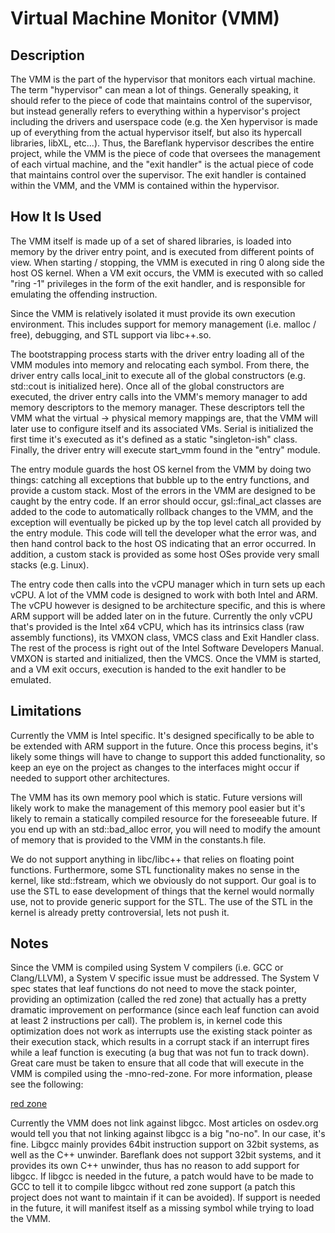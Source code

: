 # Virtual Machine Monitor (VMM)

## Description

The VMM is the part of the hypervisor that monitors each virtual machine. The term "hypervisor" can mean a lot of things. Generally speaking, it should refer to the piece of code that maintains control of the supervisor, but instead generally refers to everything within a hypervisor's project including the drivers and userspace code (e.g. the Xen hypervisor is made up of everything from the actual hypervisor itself, but also its hypercall libraries, libXL, etc...). Thus, the Bareflank hypervisor describes the entire project, while the VMM is the piece of code that oversees the management of each virtual machine, and the "exit handler" is the actual piece of code that maintains control over the supervisor. The exit handler is contained within the VMM, and the VMM is contained within the hypervisor.

## How It Is Used

The VMM itself is made up of a set of shared libraries, is loaded into memory by the driver entry point, and is executed from different points of view. When starting / stopping, the VMM is executed in ring 0 along side the host OS kernel. When a VM exit occurs, the VMM is executed with so called "ring -1" privileges in the form of the exit handler, and is responsible for emulating the offending instruction.

Since the VMM is relatively isolated it must provide its own execution environment. This includes support for memory management (i.e. malloc / free), debugging, and STL support via libc++.so.

The bootstrapping process starts with the driver entry loading all of the VMM modules into memory and relocating each symbol. From there, the driver entry calls local_init to execute all of the global constructors (e.g. std::cout is initialized here). Once all of the global constructors are executed, the driver entry calls into the VMM's memory manager to add memory descriptors to the memory manager. These descriptors tell the VMM what the virtual -> physical memory mappings are, that the VMM will later use to configure itself and its associated VMs. Serial is initialized the first time it's executed as it's defined as a static "singleton-ish" class. Finally, the driver entry will execute start_vmm found in the "entry" module.

The entry module guards the host OS kernel from the VMM by doing two things: catching all exceptions that bubble up to the entry functions, and provide a custom stack. Most of the errors in the VMM are designed to be caught by the entry code. If an error should occur, gsl::final_act classes are added to the code to automatically rollback changes to the VMM, and the exception will eventually be picked up by the top level catch all provided by the entry module. This code will tell the developer what the error was, and then hand control back to the host OS indicating that an error occurred. In addition, a custom stack is provided as some host OSes provide very small stacks (e.g. Linux).

The entry code then calls into the vCPU manager which in turn sets up each vCPU. A lot of the VMM code is designed to work with both Intel and ARM. The vCPU however is designed to be architecture specific, and this is where ARM support will be added later on in the future. Currently the only vCPU that's provided is the Intel x64 vCPU, which has its intrinsics class (raw assembly functions), its VMXON class, VMCS class and Exit Handler class. The rest of the process is right out of the Intel Software Developers Manual. VMXON is started and initialized, then the VMCS. Once the VMM is started, and a VM exit occurs, execution is handed to the exit handler to be emulated.

## Limitations

Currently the VMM is Intel specific. It's designed specifically to be able to be extended with ARM support in the future. Once this process begins, it's likely some things will have to change to support this added functionality, so keep an eye on the project as changes to the interfaces might occur if needed to support other architectures.

The VMM has its own memory pool which is static. Future versions will likely work to make the management of this memory pool easier but it's likely to remain a statically compiled resource for the foreseeable future. If you end up with an std::bad_alloc error, you will need to modify the amount of memory that is provided to the VMM in the constants.h file.

We do not support anything in libc/libc++ that relies on floating point functions. Furthermore, some STL functionality makes no sense in the kernel, like std::fstream, which we obviously do not support. Our goal is to use the STL to ease development of things that the kernel would normally use, not to provide generic support for the STL. The use of the STL in the kernel is already pretty controversial, lets not push it.

## Notes

Since the VMM is compiled using System V compilers (i.e. GCC or Clang/LLVM), a System V specific issue must be addressed. The System V spec states that leaf functions do not need to move the stack pointer, providing an optimization (called the red zone) that actually has a pretty dramatic improvement on performance (since each leaf function can avoid at least 2 instructions per call). The problem is, in kernel code this optimization does not work as interrupts use the existing stack pointer as their execution stack, which results in a corrupt stack if an interrupt fires while a leaf function is executing (a bug that was not fun to track down). Great care must be taken to ensure that all code that will execute in the VMM is compiled using the -mno-red-zone. For more information, please see the following:

[red zone](http://eli.thegreenplace.net/2011/09/06/stack-frame-layout-on-x86-64/)

Currently the VMM does not link against libgcc. Most articles on osdev.org would tell you that not linking against libgcc is a big "no-no". In our case, it's fine. Libgcc mainly provides 64bit instruction support on 32bit systems, as well as the C++ unwinder. Bareflank does not support 32bit systems, and it provides its own C++ unwinder, thus has no reason to add support for libgcc. If libgcc is needed in the future, a patch would have to be made to GCC to tell it to compile libgcc without red zone support (a patch this project does not want to maintain if it can be avoided). If support is needed in the future, it will manifest itself as a missing symbol while trying to load the VMM.

